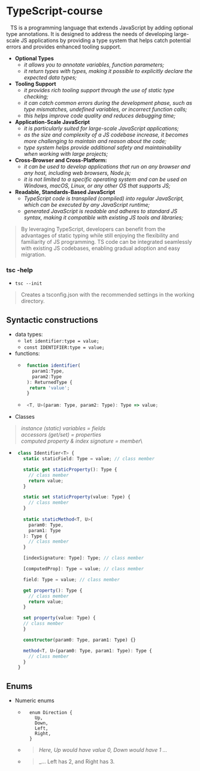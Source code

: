 # TypeScript-course

&ensp; TS is a programming language that extends JavaScript by adding optional type annotations. It is designed to address the needs of developing large-scale JS applications by providing a type system that helps catch potential errors and provides enhanced tooling support.
* **Optional Types**
  - _it allows you to annotate variables, function parameters;_
  - _it return types with types, making it possible to explicitly declare the expected data types;_
* **Tooling Support**
  - _it provides rich tooling support through the use of static type checking;_
  - _it can catch common errors during the development phase, such as type mismatches, undefined variables, or incorrect function calls;_
  - _this helps improve code quality and reduces debugging time;_
* **Application-Scale JavaScript**
  - _it is particularly suited for large-scale JavaScript applications;_
  - _as the size and complexity of a JS codebase increase, it becomes more challenging to maintain and reason about the code;_
  - _type system helps provide additional safety and maintainability when working with large projects;_
* **Cross-Browser and Cross-Platform:**
  - _it can be used to develop applications that run on any browser and any host, including web browsers, Node.js;_
  - _it is not limited to a specific operating system and can be used on Windows, macOS, Linux, or any other OS that supports JS;_
* **Readable, Standards-Based JavaScript**
  - _TypeScript code is transpiled (compiled) into regular JavaScript, which can be executed by any JavaScript runtime;_
  - _generated JavaScript is readable and adheres to standard JS syntax, making it compatible with existing JS tools and libraries;_

> By leveraging TypeScript, developers can benefit from the advantages of static typing while still enjoying the flexibility and familiarity of JS programming. TS code can be integrated seamlessly with existing JS codebases, enabling gradual adoption and easy migration.


### tsc -help

* ``tsc --init``
> Creates a tsconfig.json with the recommended settings in the working directory.


## Syntactic constructions

* data types:
  + ``let identifier:type = value;``
  + ``const IDENTIFIER:type = value;``
* functions:
  + ```typescript
     function identifier(
       param1:Type,
       param2:Type
     ): ReturnedType {
      return 'value';
     }
    ```
  + ```typescript
     <T, U>(param: Type, param2: Type): Type => value;
    ```
* Classes
> _instance (static) variables = fields_\
> _accessors (get/set) = properties_\
> _computed property & index signature = member_\
  + ```typescript
     class Identifier<T> {
       static staticField: Type = value; // class member

       static get staticProperty(): Type {
         // class member
         return value;
       }

       static set staticProperty(value: Type) {
         // class member
       }
  
       static staticMethod<T, U>(
         param0: Type,
         param1: Type
       ): Type {
         // class member
       }

       [indexSignature: Type]: Type; // class member

       [computedProp]: Type = value; // class member

       field: Type = value; // class member

       get property(): Type {
         // class member
         return value;
       }

       set property(value: Type) {
       // class member
       }

       constructor(param0: Type, param1: Type) {}

       method<T, U>(param0: Type, param1: Type): Type {
         // class member
       }
     }
    ```

## Enums

* Numeric enums
  + ```
      enum Direction {
        Up,
        Down,
        Left,
        Right,
      }
    ```
  + > _Here, Up would have value 0, Down would have 1 ..._
  + > _... Left has 2, and Right has 3.










